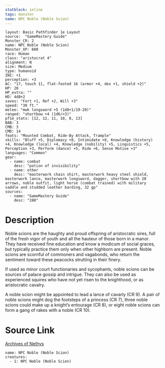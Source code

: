 ```yaml
---
statblock: inline
tags: monster
name: NPC Noble (Noble Scion)
---
```

```statblock
layout: Basic Pathfinder 1e Layout
source:  "GameMastery Guide"
Monster_CR: 2
name: NPC Noble (Noble Scion)
Monster_XP: 600
race: Human
class: "aristocrat 4"
alignment: N
size: Medium
type: humanoid
INI: +1
perception: +3
AC: "17, touch 11, flat-footed 16 (armor +4, dex +1, shield +2)"
HP: 20
HP_extra: ""
HD: 4d8+2
saves: "Fort +1, Ref +2, Will +3"
speed: "30 ft."
melee: "mwk longsword +5 (1d8+1/19-20)"
ranged: "shortbow +4 (1d6/×3)"
pf1e_stats: [12, 12, 11, 10, 8, 13]
BAB: 3
CMB: 3
CMD: 14
feats: "Mounted Combat, Ride-By Attack, Trample"
skills: "Bluff +5, Diplomacy +8, Intimidate +8, Knowledge (history) +4, Knowledge (local) +4, Knowledge (nobility) +5, Linguistics +5, Perception +3, Perform (dance) +5, Ride +6, Sense Motive +3"
languages: "Common"
gear:
  - name: combat
    desc: "potion of invisibility"
  - name: other
    desc: "masterwork chain shirt, masterwork heavy steel shield, masterwork lance, masterwork longsword, dagger, shortbow with 20 arrows, noble outfit, light horse (combat trained) with military saddle and studded leather barding, 32 gp"
sources:
  - name: "GameMastery Guide"
    desc: "288"
```
# Description
Noble scions are the haughty and proud offspring of aristocratic sires, full of the fresh vigor of youth and all the hauteur of those born in a manor. They have received fine education and know a modicum of social graces, but typically practice them only when other highborn are present. Noble scions are scornful of commoners and vagabonds, who return the sentiment toward these peacocks strutting in their finery.

If used as minor court functionaries and sycophants, noble scions can be sources of palace gossip and intrigue. They can also be used as experienced squires who have not yet risen to the knighthood, or as aristocratic cavalry.

A noble scion might be appointed to lead a lance of cavarly (CR 9). A pair of noble scions might dog the footsteps of a princess (CR 7), three noble scions could make up a knight’s entourage (CR 8), or eight noble scions can form a gang of rakes with a noble (CR 10).
# Source Link
[Archives of Nethys](https://aonprd.com/NPCDisplay.aspx?ItemName=Noble%20(Noble%20Scion))
```encounter-table
name: NPC Noble (Noble Scion)
creatures:
  - 1: NPC Noble (Noble Scion)
```
